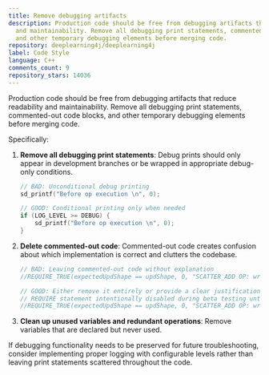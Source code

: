 ```yaml
---
title: Remove debugging artifacts
description: Production code should be free from debugging artifacts that reduce readability
  and maintainability. Remove all debugging print statements, commented-out code blocks,
  and other temporary debugging elements before merging code.
repository: deeplearning4j/deeplearning4j
label: Code Style
language: C++
comments_count: 9
repository_stars: 14036
---
```


Production code should be free from debugging artifacts that reduce readability and maintainability. Remove all debugging print statements, commented-out code blocks, and other temporary debugging elements before merging code.

Specifically:

1. **Remove all debugging print statements**:
   Debug prints should only appear in development branches or be wrapped in appropriate debug-only conditions.

   ```cpp
   // BAD: Unconditional debug printing
   sd_printf("Before op execution \n", 0);
   
   // GOOD: Conditional printing only when needed
   if (LOG_LEVEL >= DEBUG) {
       sd_printf("Before op execution \n", 0);
   }
   ```

2. **Delete commented-out code**:
   Commented-out code creates confusion about which implementation is correct and clutters the codebase.

   ```cpp
   // BAD: Leaving commented-out code without explanation
   //REQUIRE_TRUE(expectedUpdShape == updShape, 0, "SCATTER_ADD OP: wrong shape of updates array...");
   
   // GOOD: Either remove it entirely or provide a clear justification comment
   // REQUIRE statement intentionally disabled during beta testing until shape validation is fixed in issue #1234
   //REQUIRE_TRUE(expectedUpdShape == updShape, 0, "SCATTER_ADD OP: wrong shape of updates array...");
   ```

3. **Clean up unused variables and redundant operations**:
   Remove variables that are declared but never used.

If debugging functionality needs to be preserved for future troubleshooting, consider implementing proper logging with configurable levels rather than leaving print statements scattered throughout the code.